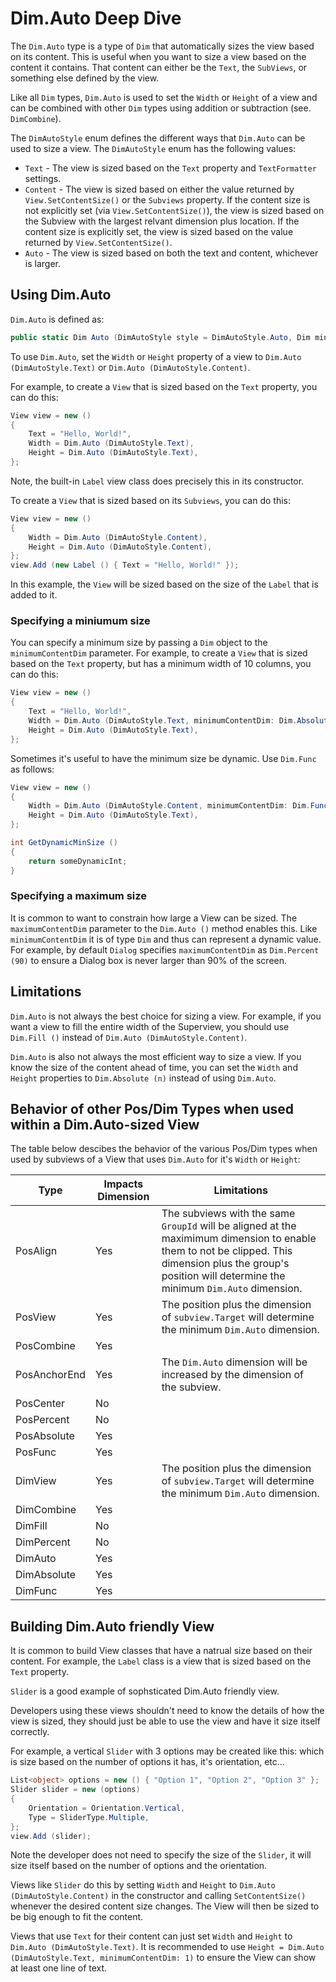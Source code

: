 # Dim.Auto Deep Dive

The `Dim.Auto` type is a type of `Dim` that automatically sizes the view based on its content. This is useful when you want to size a view based on the content it contains. That content can either be the `Text`, the `SubViews`, or something else defined by the view.

Like all `Dim` types, `Dim.Auto` is used to set the `Width` or `Height` of a view and can be combined with other `Dim` types using addition or subtraction (see. `DimCombine`).

The `DimAutoStyle` enum defines the different ways that `Dim.Auto` can be used to size a view. The `DimAutoStyle` enum has the following values:

* `Text` - The view is sized based on the `Text` property and `TextFormatter` settings.
* `Content` - The view is sized based on either the value returned by `View.SetContentSize()` or the `Subviews` property. If the content size is not explicitly set (via `View.SetContentSize()`), the view is sized based on the Subview with the largest relvant dimension plus location. If the content size is explicitly set, the view is sized based on the value returned by `View.SetContentSize()`.
* `Auto` -  The view is sized based on both the text and content, whichever is larger.

## Using Dim.Auto

`Dim.Auto` is defined as:

```cs
public static Dim Auto (DimAutoStyle style = DimAutoStyle.Auto, Dim minimumContentDim = null, Dim max = null)
```

To use `Dim.Auto`, set the `Width` or `Height` property of a view to `Dim.Auto (DimAutoStyle.Text)` or `Dim.Auto (DimAutoStyle.Content)`.


For example, to create a `View` that is sized based on the `Text` property, you can do this:

```cs
View view = new ()
{
    Text = "Hello, World!",
    Width = Dim.Auto (DimAutoStyle.Text),
    Height = Dim.Auto (DimAutoStyle.Text),
};
```

Note, the built-in `Label` view class does precisely this in its constructor.

To create a `View` that is sized based on its `Subviews`, you can do this:

```cs
View view = new ()
{
    Width = Dim.Auto (DimAutoStyle.Content),
    Height = Dim.Auto (DimAutoStyle.Content),
};
view.Add (new Label () { Text = "Hello, World!" });
```

In this example, the `View` will be sized based on the size of the `Label` that is added to it.

### Specifying a miniumum size

You can specify a minimum size by passing a `Dim` object to the `minimumContentDim` parameter. For example, to create a `View` that is sized based on the `Text` property, but has a minimum width of 10 columns, you can do this:

```cs
View view = new ()
{
    Text = "Hello, World!",
    Width = Dim.Auto (DimAutoStyle.Text, minimumContentDim: Dim.Absolute (10)), // Same as `minimumContentDim: 10`
    Height = Dim.Auto (DimAutoStyle.Text),
};
```

Sometimes it's useful to have the minimum size be dynamic. Use `Dim.Func` as follows:

```cs
View view = new ()
{
    Width = Dim.Auto (DimAutoStyle.Content, minimumContentDim: Dim.Func (GetDynamicMinSize)),
    Height = Dim.Auto (DimAutoStyle.Text),
};

int GetDynamicMinSize () 
{
    return someDynamicInt;
}
```

### Specifying a maximum size

It is common to want to constrain how large a View can be sized. The `maximumContentDim` parameter to the `Dim.Auto ()` method enables this. Like `minimumContentDim` it is of type `Dim` and thus can represent a dynamic value. For example, by default `Dialog` specifies `maximumContentDim` as `Dim.Percent (90)` to ensure a Dialog box is never larger than 90% of the screen.

## Limitations

`Dim.Auto` is not always the best choice for sizing a view. For example, if you want a view to fill the entire width of the Superview, you should use `Dim.Fill ()` instead of `Dim.Auto (DimAutoStyle.Content)`.

`Dim.Auto` is also not always the most efficient way to size a view. If you know the size of the content ahead of time, you can set the `Width` and `Height` properties to `Dim.Absolute (n)` instead of using `Dim.Auto`.

## Behavior of other Pos/Dim Types when used within a Dim.Auto-sized View

The table below descibes the behavior of the various Pos/Dim types when used by subviews of a View that uses `Dim.Auto` for it's `Width` or `Height`:

| Type        | Impacts Dimension | Limitations                                                                                             |
|-------------|-------------------|---------------------------------------------------------------------------------------------------------|
| PosAlign    | Yes               | The subviews with the same `GroupId` will be aligned at the maximimum dimension to enable them to not be clipped. This dimension plus the group's position will determine the minimum `Dim.Auto` dimension. |
| PosView     | Yes               | The position plus the dimension of `subview.Target` will determine the minimum `Dim.Auto` dimension. |
| PosCombine  | Yes               | <needs clarification> |
| PosAnchorEnd| Yes               | The `Dim.Auto` dimension will be increased by the dimension of the subview. |
| PosCenter   | No                |  |
| PosPercent  | No                |  |
| PosAbsolute | Yes               |  |
| PosFunc     | Yes               |  |
| DimView     | Yes               | The position plus the dimension of `subview.Target` will determine the minimum `Dim.Auto` dimension. |
| DimCombine  | Yes               | <needs clarification>  |
| DimFill     | No                |  |
| DimPercent  | No                |  |
| DimAuto     | Yes               |  |
| DimAbsolute | Yes               |  |
| DimFunc     | Yes               | <needs clarification> |


## Building Dim.Auto friendly View

It is common to build View classes that have a natrual size based on their content. For example, the `Label` class is a view that is sized based on the `Text` property. 

`Slider` is a good example of sophsticated Dim.Auto friendly view.

Developers using these views shouldn't need to know the details of how the view is sized, they should just be able to use the view and have it size itself correctly.

For example, a vertical `Slider` with 3 options may be created like this: which is size based on the number of options it has, it's orientation, etc... 

```cs
List<object> options = new () { "Option 1", "Option 2", "Option 3" };
Slider slider = new (options)
{
    Orientation = Orientation.Vertical,
    Type = SliderType.Multiple,
};
view.Add (slider);
```

Note the developer does not need to specify the size of the `Slider`, it will size itself based on the number of options and the orientation. 

Views like `Slider` do this by setting `Width` and `Height` to `Dim.Auto (DimAutoStyle.Content)` in the constructor and calling `SetContentSize()` whenever the desired content size changes. The View will then be sized to be big enough to fit the content.

Views that use `Text` for their content can just set `Width` and `Height` to `Dim.Auto (DimAutoStyle.Text)`. It is recommended to use `Height = Dim.Auto (DimAutoStyle.Text, minimumContentDim: 1)` to ensure the View can show at least one line of text.
